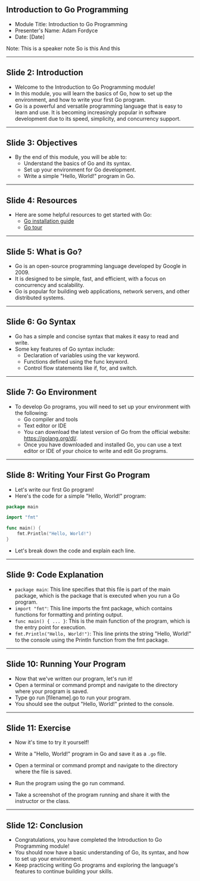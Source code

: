 <!-- .slide: data-background="css/custom.css" -->
## Introduction to Go Programming

 - Module Title: Introduction to Go Programming
 - Presenter's Name: Adam Fordyce
 - Date: [Date]

Note:
This is a speaker note
So is this
And this

---
## Slide 2: Introduction

 - Welcome to the Introduction to Go Programming module!
 - In this module, you will learn the basics of Go, how to set up the environment, and how to write your first Go program.
 - Go is a powerful and versatile programming language that is 
easy to learn and use. It is becoming increasingly popular in software development due to its speed, simplicity, and concurrency support.

---
## Slide 3: Objectives

 - By the end of this module, you will be able to:
   - Understand the basics of Go and its syntax.
   - Set up your environment for Go development.
   - Write a simple "Hello, World!" program in Go.

---
## Slide 4: Resources

 - Here are some helpful resources to get started with Go:
   - [Go installation guide](https://golang.org/doc/install)
   - [Go tour](https://tour.golang.org/welcome/1)

---
## Slide 5: What is Go?

 - Go is an open-source programming language developed by Google in 2009.
 - It is designed to be simple, fast, and efficient, with a focus on concurrency and scalability.
 - Go is popular for building web applications, network servers, and other distributed systems.

---
## Slide 6: Go Syntax

 - Go has a simple and concise syntax that makes it easy to read and write.
 - Some key features of Go syntax include:
   - Declaration of variables using the var keyword.
   - Functions defined using the func keyword.
   - Control flow statements like if, for, and switch.

---
## Slide 7: Go Environment

 - To develop Go programs, you will need to set up your environment with the following:
   - Go compiler and tools
   - Text editor or IDE
   - You can download the latest version of Go from the official website: https://golang.org/dl/.
   - Once you have downloaded and installed Go, you can use a text editor or IDE of your choice to write and edit Go programs.

---
## Slide 8: Writing Your First Go Program

 - Let's write our first Go program!
 - Here's the code for a simple "Hello, World!" program:

```go
package main

import "fmt"

func main() {
    fmt.Println("Hello, World!")
}
```

 - Let's break down the code and explain each line.

---
## Slide 9: Code Explanation

 - `package main`: This line specifies that this file is part of the main package, which is the package that is executed when you run a Go program.
 - `import "fmt"`: This line imports the fmt package, which contains functions for formatting and printing output.
 - `func main() { ... }`: This is the main function of the program, which is the entry point for execution.
 - `fmt.Println("Hello, World!")`: This line prints the string "Hello, World!" to the console using the Println function from the fmt package.

---
## Slide 10: Running Your Program

 - Now that we've written our program, let's run it!
 - Open a terminal or command prompt and navigate to the directory where your program is saved.
 - Type go run [filename].go to run your program.
 - You should see the output "Hello, World!" printed to the console.

---
## Slide 11: Exercise

 - Now it's time to try it yourself!
 - Write a "Hello, World!" program in Go and save it as a `.go` file.

 - Open a terminal or command prompt and navigate to the directory where the file is saved.
 - Run the program using the go run command.
 - Take a screenshot of the program running and share it with the instructor or the class.

---
## Slide 12: Conclusion

 - Congratulations, you have completed the Introduction to Go Programming module!
 - You should now have a basic understanding of Go, its syntax, and how to set up your environment.
 - Keep practicing writing Go programs and exploring the language's features to continue building your skills.